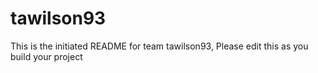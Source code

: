 # tawilson93
This is the initiated README for team tawilson93, Please edit this as you build your project
